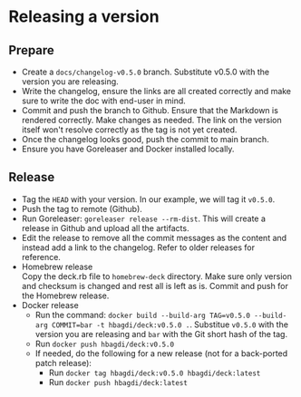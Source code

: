# Releasing a version


## Prepare

- Create a `docs/changelog-v0.5.0` branch. Substitute v0.5.0 with the version
  you are releasing.
- Write the changelog, ensure the links are all created correctly and
  make sure to write the doc with end-user in mind.
- Commit and push the branch to Github. Ensure that the Markdown is rendered
  correctly. Make changes as needed. The link on the version itself won't
  resolve correctly as the tag is not yet created.
- Once the changelog looks good, push the commit to main branch.
- Ensure you have Goreleaser and Docker installed locally.

## Release

- Tag the `HEAD` with your version. In our example, we will tag it `v0.5.0`.
- Push the tag to remote (Github).
- Run Goreleaser: `goreleaser release --rm-dist`. This will create
  a release in Github and upload all the artifacts.
- Edit the release to remove all the commit messages as the content and
  instead add a link to the changelog. Refer to older releases for reference.
- Homebrew release  
  Copy the deck.rb file to `homebrew-deck` directory.
  Make sure only version and checksum is changed and rest all is left as is.
  Commit and push for the Homebrew release.
- Docker release  
  - Run the command:
    `docker build --build-arg TAG=v0.5.0 --build-arg COMMIT=bar -t hbagdi/deck:v0.5.0 .`.
    Substitue `v0.5.0` with the version you are releasing and `bar` with the 
    Git short hash of the tag.
  - Run `docker push hbagdi/deck:v0.5.0`
  - If needed, do the following for a new release (not for a back-ported
    patch release):
    - Run `docker tag hbagdi/deck:v0.5.0 hbagdi/deck:latest`
    - Run `docker push hbagdi/deck:latest`

